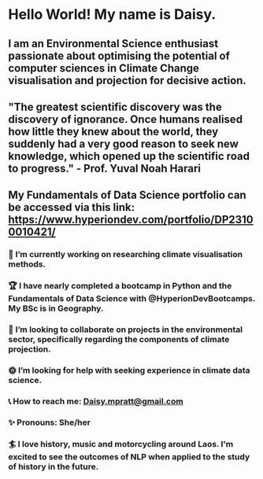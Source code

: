 # **Hello World!** My name is  **Daisy**.
## I am an Environmental Science enthusiast passionate about optimising the potential of computer sciences in Climate Change visualisation and projection for decisive action.
## "The greatest scientific discovery was the discovery of ignorance. Once humans realised how little they knew about the world, they suddenly had a very good reason to seek new knowledge, which opened up the scientific road to progress." - Prof. Yuval Noah Harari 
## My Fundamentals of Data Science portfolio can be accessed via this link: https://www.hyperiondev.com/portfolio/DP23100010421/

### :orange_book: I’m currently working on researching climate visualisation methods.
### :trophy: I have nearly completed a bootcamp in Python and the Fundamentals of Data Science with @HyperionDevBootcamps. My BSc is in Geography.
### :seedling: I’m looking to collaborate on projects in the environmental sector, specifically regarding the components of climate projection.
### :sun_with_face: I’m looking for help with seeking experience in climate data science.
### :telephone_receiver: How to reach me: Daisy.mpratt@gmail.com
### :sparkles: Pronouns: She/her 
### :surfer: I love history, music and motorcycling around Laos. I'm excited to see the outcomes of NLP when applied to the study of history in the future.
